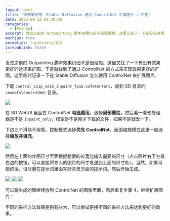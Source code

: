 ```yaml
---
layout: post
title: "仅做笔记用：Stable Diffusion 通过 ControlNet 扩展图片 / 扩图"
date: 2023-09-12 01:30:00
categories: 
  - [Python]
excerpt: 发觉之前的 Outpainting 脚本效果仍旧不是很理想。这里又找了一下有没有效果更好的途径来扩图。于是就找到了通过 ControlNet 的方式来实现效果更好的扩图。这里临时记录一下在 Stable Diffusion 怎么使用 ControlNet 来扩展图片。"
mathjax: true
permalink: /archivers/152
isrepublish: false
---
```


发觉之前的 Outpainting 脚本效果仍旧不是很理想。这里又找了一下有没有效果更好的途径来扩图。于是就找到了通过 ControlNet 的方式来实现效果更好的扩图。这里临时记录一下在 Stable Diffusion 怎么使用 ControlNet 来扩展图片。

下载 ```control_v11p_sd15_inpaint_fp16.safetentors```，放到 SD 目录的 ```\models\ControlNet``` 目录。

![](https://images.weserv.nl/?url=https://img-blog.csdnimg.cn/c3176a7e74734f46b777ca9883f3d8d1.png)

在 SD WebUI 里面在 ControlNet **勾选启用**。选择**局部重绘**，然后看一看预处理器是不是 ```inpaint_only```，模型是不是刚才下载的文件，如果不是就改一下。

下边三个滑块不用管。控制模式选择**优先 ControlNet**，画面缩放模式这里一般选择**缩放并填充**。

![](https://images.weserv.nl/?url=https://img-blog.csdnimg.cn/ca979174d2794e1ab1ff870139bf7ece.png)

然后在上面的作图尺寸里面根据想要的长宽比输入需要的尺寸（点击图片右下方最右边的按钮，可以直接将导入的图片的尺寸发送到上面的尺寸处）。当然，如果可能的话，请尽量在提示词里面写好背景方面的提示词。然后开始生成。

![](https://images.weserv.nl/?url=https://img-blog.csdnimg.cn/83e29154fc114c9bb3cf55e920da4a25.png)
![](https://images.weserv.nl/?url=https://img-blog.csdnimg.cn/b5701d8683ea44dcbe1f1357aa08b3ed.png)
![](https://images.weserv.nl/?url=https://img-blog.csdnimg.cn/d82917bd5ed7418e8cec72e972ce06c3.png)

可以将生成的图继续放到 ControlNet 的图像里面，然后重复步骤 4，继续扩展图片！

不同的采样方法效果差别有些大，可以尝试更换不同的采样方法来达到更好的效果。